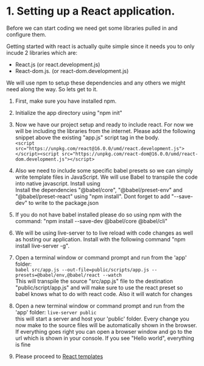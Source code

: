 # 1. Setting up a React application.

Before we can start coding we need get some libraries pulled in and configure them.

Getting started with react is actually quite simple since it needs you to only incude 2 libraries which are:

- React.js (or react.development.js)
- React-dom.js. (or react-dom.development.js)

We will use npm to setup these dependencies and any others we might need along the way. So lets get to it.

1. First, make sure you have installed npm.
2. Initialize the app directory using "npm init"
3. Now we have our project setup and ready to include react. For now we will be including the libraries from the internet. 
Please add the following snippet above the existing "app.js" script tag in the body.  
`<script src="https://unpkg.com/react@16.0.0/umd/react.development.js">`  
`</script><script src="https://unpkg.com/react-dom@16.0.0/umd/react-dom.development.js"></script>`
     
4. Also we need to include some specific babel presets so we can simply write template files in JavaScript. We will use Babel to transpile the code into native javascript. Install using  
Install the dependencies "@babel/core", "@babel/preset-env" and "@babel/preset-react" using "npm install". Dont forget to add "--save-dev" to write to the package.json 
5. If you do not have babel installed please do so using npm with the command: "npm install --save-dev @babel/core @babel/cli" 
6. We will be using live-server to to live reload with code changes as well as hosting our application. Install with the following command "npm install live-server -g".
7. Open a terminal window or command prompt and run from the 'app' folder:  
    `babel src/app.js --out-file=public/scripts/app.js --presets=@babel/env,@babel/react --watch`  
This will transpile the source "src/app.js" file to the destination "public/script/app.js" and will make sure to use the react preset so babel knows what to do with react code. Also it will watch for changes
8. Open a new terminal window or command prompt and run from the 'app' folder: 
`live-server public`  
this will start a server and host your 'public' folder. Every change you now make to the source files will be automatically shown in the browser.
If everything goes right you can open a browser window and go to the url which is shown in your console. If you see "Hello world", everything is fine
9. Please proceed to [React templates](2ReactTemplates.md)
